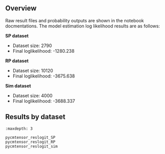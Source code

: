 ## Overview
Raw result files and probability outputs are shown in the notebook docmentations. 
The model estimation log likelihood results are as follows:

**SP dataset**
- Dataset size: 2790
- Final loglikelihood: -1280.238

**RP dataset**
- Dataset size: 10120
- Final loglikelihood: -3675.638

**Sim dataset**
- Dataset size: 4000
- Final loglikelihood: -3688.337

## Results by dataset
```{toctree}
:maxdepth: 3

pycmtensor_reslogit_SP
pycmtensor_reslogit_RP
pycmtensor_reslogit_sim
```